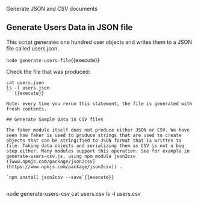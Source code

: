 Generate JSON and CSV documents

## Generate Users Data in JSON file
This script generates one hundred user objects and writes them to a JSON file called users.json.

`node generate-users-file`{{execute}}

Check the file that was produced: 
```
cat users.json
ls -l users.json
```{{execute}}

Note: every time you rerun this statement, the file is generated with fresh contents.

## Generate Sample Data in CSV files

The faker module itself does not produce either JSON or CSV. We have seen how faker is used to produce strings that are used to create objects that can be stringified to JSON format that is written to file. Taking data objects and serializing them as CSV is not a big step either. Many modules support this operation. See for example in generate-users-csv.js, using npm module json2csv ([www.npmjs.com/package/json2csv](https://www.npmjs.com/package/json2csv)) .

`npm install json2csv --save`{{execute}}


```
node generate-users-csv
cat users.csv
ls -l users.csv
```{{execute}}
